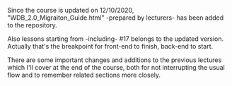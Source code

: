 Since the course is updated on 12/10/2020, "WDB_2.0_Migraiton_Guide.html" -prepared by lecturers- has been added to the repository.  

Also lessons starting from -including- #17 belongs to the updated version. Actually that's the breakpoint for front-end to finish, back-end to start.  

There are some important changes and additions to the previous lectures which I'll cover at the end of the course, both for not interrupting the usual flow and to remember related sections more closely.
